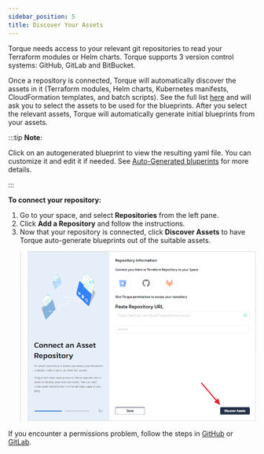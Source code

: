 ```yaml
---
sidebar_position: 5
title: Discover Your Assets
---
```


Torque needs access to your relevant git repositories to read your Terraform modules or Helm charts.
Torque supports 3 version control systems: GitHub, GitLab and BitBucket.

Once a repository is connected, Torque will automatically discover the assets in it (Terraform modules, Helm charts, Kubernetes manifests, CloudFormation templates, and batch scripts). See the full list [here](/overview/supported-platforms.md) and will ask you to select the assets to be used for the blueprints. After you select the relevant assets, Torque will automatically generate initial blueprints from your assets.

:::tip __Note__:

Click on an autogenerated blueprint to view the resulting yaml file. You can customize it and edit it if needed. See [Auto-Generated bluperints](/blueprint-designer-guide/Autogenerated%20Blueprints.md) for more details.

:::

**To connect your repository:**
1. Go to your space, and select __Repositories__ from the left pane. 
2. Click **Add a Repository** and follow the instructions.
3. Now that your repository is connected, click __Discover Assets__ to have Torque auto-generate blueprints out of the suitable assets.
  > ![Locale Dropdown](/img/discover-assets-2.png)

If you encounter a permissions problem, follow the steps in [GitHub](/admin-guide/source-control-github) or [GitLab](/admin-guide/source-control-gitlab).